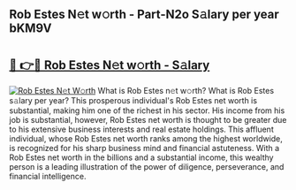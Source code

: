 ## Rob Estes N𝚎t w𝚘rth - Part-N2o S𝚊lary per year bKM9V

# <h2><a href="http://gc2n4y.nevu.top/?p=Rob+Estes">🔗 👉🔴 Rob Estes N𝚎t w𝚘rth - S𝚊lary</a></h2>

[![Rob Estes N𝚎t W𝚘rth](https://i.imgur.com/Oavwk0R.jpeg)](http://gc2n4y.nevu.top/?p=Rob+Estes)
What is Rob Estes n𝚎t w𝚘rth? What is Rob Estes s𝚊lary per year?
This prosperous individual's Rob Estes net worth is substantial, making him one of the richest in his sector. His income from his job is substantial, however, Rob Estes net worth is thought to be greater due to his extensive business interests and real estate holdings. This affluent individual, whose Rob Estes net worth ranks among the highest worldwide, is recognized for his sharp business mind and financial astuteness. With a Rob Estes net worth in the billions and a substantial income, this wealthy person is a leading illustration of the power of diligence, perseverance, and financial intelligence.
